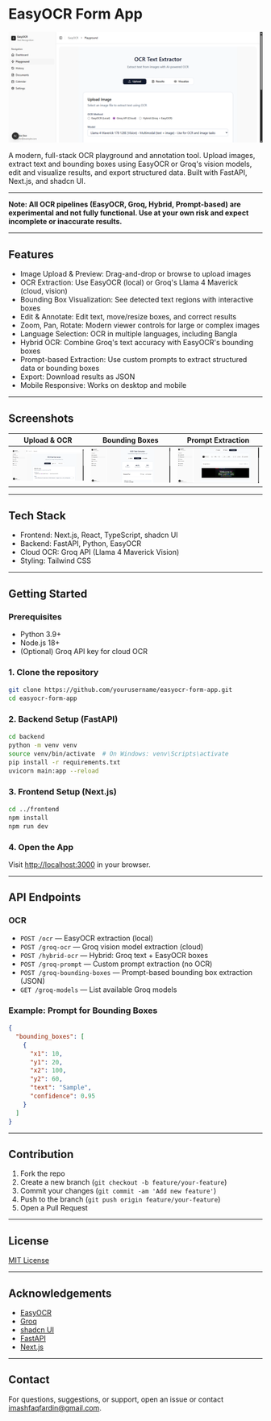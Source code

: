 # EasyOCR Form App

![Project Banner](images/image.png)

A modern, full-stack OCR playground and annotation tool. Upload images, extract text and bounding boxes using EasyOCR or Groq's vision models, edit and visualize results, and export structured data. Built with FastAPI, Next.js, and shadcn UI.

---

**Note: All OCR pipelines (EasyOCR, Groq, Hybrid, Prompt-based) are experimental and not fully functional. Use at your own risk and expect incomplete or inaccurate results.**

---

## Features

- Image Upload & Preview: Drag-and-drop or browse to upload images
- OCR Extraction: Use EasyOCR (local) or Groq's Llama 4 Maverick (cloud, vision)
- Bounding Box Visualization: See detected text regions with interactive boxes
- Edit & Annotate: Edit text, move/resize boxes, and correct results
- Zoom, Pan, Rotate: Modern viewer controls for large or complex images
- Language Selection: OCR in multiple languages, including Bangla
- Hybrid OCR: Combine Groq's text accuracy with EasyOCR's bounding boxes
- Prompt-based Extraction: Use custom prompts to extract structured data or bounding boxes
- Export: Download results as JSON
- Mobile Responsive: Works on desktop and mobile

---

## Screenshots

|      Upload & OCR       |           Bounding Boxes           |          Prompt Extraction          |
| :---------------------: | :--------------------------------: | :---------------------------------: |
| ![UI](images/image.png) | ![Exactration](images/results.png) | ![Prompt](images/boundingboxes.png) |

---

## Tech Stack

- Frontend: Next.js, React, TypeScript, shadcn UI
- Backend: FastAPI, Python, EasyOCR
- Cloud OCR: Groq API (Llama 4 Maverick Vision)
- Styling: Tailwind CSS

---

## Getting Started

### Prerequisites

- Python 3.9+
- Node.js 18+
- (Optional) Groq API key for cloud OCR

### 1. Clone the repository

```bash
git clone https://github.com/yourusername/easyocr-form-app.git
cd easyocr-form-app
```

### 2. Backend Setup (FastAPI)

```bash
cd backend
python -m venv venv
source venv/bin/activate  # On Windows: venv\Scripts\activate
pip install -r requirements.txt
uvicorn main:app --reload
```

### 3. Frontend Setup (Next.js)

```bash
cd ../frontend
npm install
npm run dev
```

### 4. Open the App

Visit [http://localhost:3000](http://localhost:3000) in your browser.

---

## API Endpoints

### OCR

- `POST /ocr` — EasyOCR extraction (local)
- `POST /groq-ocr` — Groq vision model extraction (cloud)
- `POST /hybrid-ocr` — Hybrid: Groq text + EasyOCR boxes
- `POST /groq-prompt` — Custom prompt extraction (no OCR)
- `POST /groq-bounding-boxes` — Prompt-based bounding box extraction (JSON)
- `GET /groq-models` — List available Groq models

### Example: Prompt for Bounding Boxes

```json
{
  "bounding_boxes": [
    {
      "x1": 10,
      "y1": 20,
      "x2": 100,
      "y2": 60,
      "text": "Sample",
      "confidence": 0.95
    }
  ]
}
```

---

## Contribution

1. Fork the repo
2. Create a new branch (`git checkout -b feature/your-feature`)
3. Commit your changes (`git commit -am 'Add new feature'`)
4. Push to the branch (`git push origin feature/your-feature`)
5. Open a Pull Request

---

## License

[MIT License](LICENSE)

---

## Acknowledgements

- [EasyOCR](https://github.com/JaidedAI/EasyOCR)
- [Groq](https://console.groq.com/)
- [shadcn UI](https://ui.shadcn.com/)
- [FastAPI](https://fastapi.tiangolo.com/)
- [Next.js](https://nextjs.org/)

---

## Contact

For questions, suggestions, or support, open an issue or contact [imashfaqfardin@gmail.com](mailto:imashfaqfardin@gmail.com).
